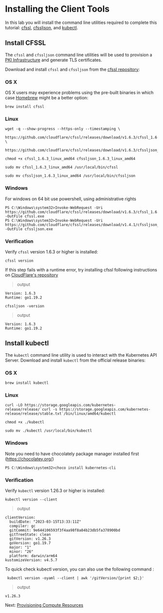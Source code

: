 # Installing the Client Tools

In this lab you will install the command line utilities required to complete this tutorial: [cfssl](https://github.com/cloudflare/cfssl), [cfssljson](https://github.com/cloudflare/cfssl), and [kubectl](https://kubernetes.io/docs/tasks/tools/install-kubectl).

## Install CFSSL

The `cfssl` and `cfssljson` command line utilities will be used to provision a [PKI Infrastructure](https://en.wikipedia.org/wiki/Public_key_infrastructure) and generate TLS certificates.

Download and install `cfssl` and `cfssljson` from the [cfssl repository](https://github.com/cloudflare/cfssl/releases):

### OS X

OS X users may experience problems using the pre-built binaries in which case [Homebrew](https://brew.sh) might be a better option:

```
brew install cfssl
```

### Linux

```shell
wget -q --show-progress --https-only --timestamping \
  https://github.com/cloudflare/cfssl/releases/download/v1.6.3/cfssl_1.6.3_linux_amd64 \
  https://github.com/cloudflare/cfssl/releases/download/v1.6.3/cfssljson_1.6.3_linux_amd64
```

```shell
chmod +x cfssl_1.6.3_linux_amd64 cfssljson_1.6.3_linux_amd64
```

```shell
sudo mv cfssl_1.6.3_linux_amd64 /usr/local/bin/cfssl
```

```shell
sudo mv cfssljson_1.6.3_linux_amd64 /usr/local/bin/cfssljson
```

### Windows

For windows on 64 bit use powershell, using administrative rights

```shell
PS C:\Windows\system32>Invoke-WebRequest -Uri https://github.com/cloudflare/cfssl/releases/download/v1.6.3/cfssl_1.6.3_windows_amd64.exe -OutFile cfssl.exe
PS C:\Windows\system32>Invoke-WebRequest -Uri https://github.com/cloudflare/cfssl/releases/download/v1.4.1/cfssljson_1.6.3_windows_amd64.exe -OutFile cfssljson.exe
```

### Verification

Verify `cfssl` version 1.6.3 or higher is installed:

```shell
cfssl version
```

If this step fails with a runtime error, try installing cfssl following instructions on [CloudFlare's repository](https://github.com/cloudflare/cfssl#installation)

> output

```shell
Version: 1.6.3
Runtime: go1.19.2
```

```shell
cfssljson -version
```

> output

```shell
Version: 1.6.3
Runtime: go1.19.2
```

## Install kubectl

The `kubectl` command line utility is used to interact with the Kubernetes API Server. Download and install `kubectl` from the official release binaries:

### OS X

```
brew install kubectl
```

### Linux

```shell
curl -LO https://storage.googleapis.com/kubernetes-release/release/`curl -s https://storage.googleapis.com/kubernetes-release/release/stable.txt`/bin/linux/amd64/kubectl
```

```shell
chmod +x ./kubectl
```

```shell
sudo mv ./kubectl /usr/local/bin/kubectl
```

### Windows

Note you need to have chocolately package manager installed first (<https://chocolatey.org/>)

```shell
PS C:\Windows\system32>choco install kubernetes-cli
```

### Verification

Verify `kubectl` version 1.26.3 or higher is installed:

```shell
kubectl version --client
```

> output

```shell
clientVersion:
  buildDate: "2023-03-15T13:33:11Z"
  compiler: gc
  gitCommit: 9e644106593f3f4aa98f8a84b23db5fa378900bd
  gitTreeState: clean
  gitVersion: v1.26.3
  goVersion: go1.19.7
  major: "1"
  minor: "26"
  platform: darwin/arm64
kustomizeVersion: v4.5.7
```

To quick check kubectl version, you can also use the following command :

```shell
 kubectl version -oyaml --client | awk '/gitVersion/{print $2;}'
```

> output

```shell
v1.26.3
```

Next: [Provisioning Compute Resources](03-compute-resources.md)
